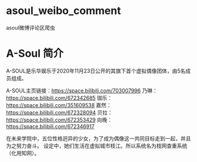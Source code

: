 # asoul_weibo_comment
asoul微博评论区爬虫

# A-Soul 简介
A-SOUL是乐华娱乐于2020年11月23日公开的其旗下首个虚拟偶像团体，由5名成员组成。

A-SOUL主页链接：https://space.bilibili.com/703007996
乃琳：https://space.bilibili.com/672342685
珈乐：https://space.bilibili.com/351609538
嘉然：https://space.bilibili.com/672328094
贝拉：https://space.bilibili.com/672353429
向晚：https://space.bilibili.com/672346917

在未来学院中，五位性格迥异的少女，为了成为偶像这一共同目标走到一起，并且为之努力奋斗。 设定中，她们生活在虚拟城市枝江。所以系统名为枝网查重系统（化用知网）。
